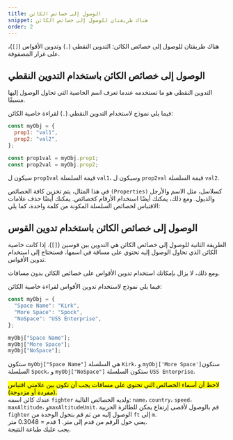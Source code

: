 ```yaml
---
title: الوصول إلى خصائص الكائن
snippet: هناك طريقتان للوصول إلى خصائص الكائن
order: 2
---
```


هناك طريقتان للوصول إلى خصائص الكائن: التدوين النقطي (`.`) وتدوين الأقواس
(`[]`)، على غرار المصفوفة.

## الوصول إلى خصائص الكائن باستخدام التدوين النقطي

التدوين النقطي هو ما تستخدمه عندما تعرف اسم الخاصية التي تحاول الوصول إليها
مسبقًا.

فيما يلي نموذج لاستخدام التدوين النقطي (`.`) لقراءة خاصية الكائن:

```js
const myObj = {
  prop1: "val1",
  prop2: "val2",
};

const prop1val = myObj.prop1;
const prop2val = myObj.prop2;
```

سيكون ل `prop1val` قيمة السلسلة `val1`، وسيكون ل `prop2val` قيمة السلسلة `val2`.

في هذا المثال، يتم تخزين كافة الخصائص `(Properties)` كسلاسل، مثل الاسم والأرجل
والذيول. ومع ذلك، يمكنك أيضًا استخدام الأرقام كخصائص. يمكنك أيضًا حذف علامات
الاقتباس لخصائص السلسلة المكونة من كلمة واحدة، كما يلي:

## الوصول إلى خصائص الكائن باستخدام تدوين القوس

الطريقة الثانية للوصول إلى خصائص الكائن هي التدوين بين قوسين (`[]`). إذا كانت
خاصية الكائن الذي تحاول الوصول إليه تحتوي على مسافة في اسمها، فستحتاج إلى
استخدام تدوين الأقواس.

ومع ذلك، لا يزال بإمكانك استخدام تدوين الأقواس على خصائص الكائن بدون مسافات.

فيما يلي نموذج لاستخدام تدوين الأقواس لقراءة خاصية الكائن:

```js
const myObj = {
  "Space Name": "Kirk",
  "More Space": "Spock",
  "NoSpace": "USS Enterprise",
};

myObj["Space Name"];
myObj["More Space"];
myObj["NoSpace"];
```

ستكون `myObj["Space Name"]` هي السلسلة `Kirk`، و `myObj['More Space']`ستكون
السلسلة `Spock`، و `myObj["NoSpace"]` ستكون السلسلة `USS Enterprise`.

<mark>
لاحظ أن أسماء الخصائص التي تحتوي على مسافات يجب أن تكون بين علامتي اقتباس (مفردة أو مزدوجة).
</mark>

<div class="quiz">
عندك كائن اسمه <code>fighter</code> ولديه الخصائص التالية:
<code>name</code>، <code>country</code>، <code>speed</code>، <code>maxAltitude</code>، و<code>maxAltitudeUnit</code>.
قم بالوصول لأقصى إرتفاع يمكن للطائرة الحربية <code>fighter</code> الوصول إليه من ثم قم بتحول الوحدة من <code>ft</code> إلى <code>m</code>. 
<br>
يعني حول الرقم من قدم إلى متر. 1 قدم = 0.3048 متر.
<br>
يجب عليك طباعة النتيجة.
</div>
